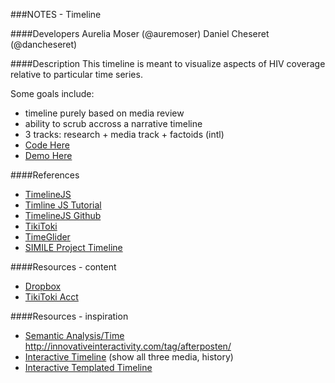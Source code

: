 ###NOTES - Timeline

####Developers
Aurelia Moser (@auremoser)
Daniel Cheseret (@dancheseret)

####Description
This timeline is meant to visualize aspects of HIV coverage relative to particular time series. 

Some goals include:
* timeline purely based on media review
* ability to scrub accross a narrative timeline
* 3 tracks: research + media track + factoids (intl)
* [Code Here](https://github.com/internews-ke/hiv-30/tree/master/Timeline)
* [Demo Here](http://internews-ke.github.io/hiv-30/)

####References
* [TimelineJS](http://timeline.knightlab.com/)
* [Timline JS Tutorial](http://www.innovation-series.com/2013/03/22/using-timelinejs-and-googledoc-spreadsheet-to-create-timelines/)
* [TimelineJS Github](https://github.com/NUKnightLab/TimelineJS)
* [TikiToki](http://www.tiki-toki.com/)
* [TimeGlider](http://www.timeglider.com/)
* [SIMILE Project Timeline](http://www.simile-widgets.org/timeline/)

####Resources - content
* [Dropbox](https://www.dropbox.com/sh/c2h7mwkhdbevs59/Ym_XKrhrMm/Timeline)
* [TikiToki Acct](http://www.tiki-toki.com/timeline/entry/282003/30-YEARS-OF-HIV/#vars!date=1981-01-01_04:09:04!)

####Resources - inspiration
* [Semantic Analysis/Time](http://www.aftenposten.no/spesial/cablegate/)
<http://innovativeinteractivity.com/tag/afterposten/>
* [Interactive Timeline](http://www.tiki-toki.com/timeline/entry/137152/Tower-of-London-3D/)
(show all three media, history)
* [Interactive Templated Timeline](http://timeline.knightlab.com/)
